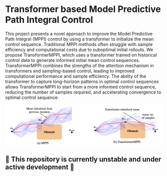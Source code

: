 # Transformer based Model Predictive Path Integral Control
This project presents a novel approach to improve the Model Predictive Path Integral (MPPI) control by using a transformer to initialize the mean control sequence. Traditional MPPI methods often struggle with sample efficiency and computational costs due to suboptimal initial rollouts. We propose TransformerMPPI, which uses a transformer trained on historical control data to generate informed initial mean control sequences. TransformerMPPI combines the strengths of the attention mechanism in transformers and sampling-based control, leading to improved computational performance and sample efficiency. The ability of the transformer to capture long-horizon patterns in optimal control sequences allows TransformerMPPI to start from a more informed control sequence, reducing the number of samples required, and accelerating convergence to optimal control sequence.

![TransformerMPPI](./figures/transformer_mppi.png)

## **🚨 This repository is currently unstable and under active development 🚨**





